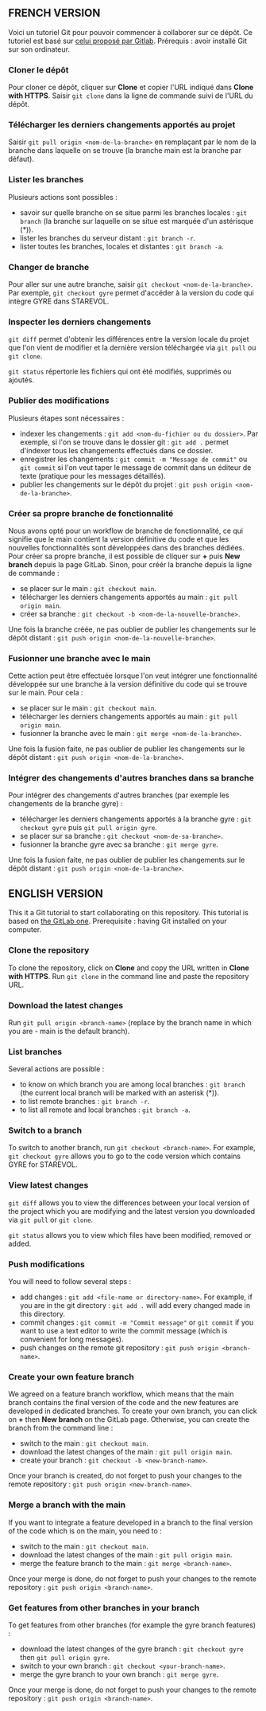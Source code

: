 ## FRENCH VERSION

Voici un tutoriel Git pour pouvoir commencer à collaborer sur ce dépôt. Ce tutoriel est basé sur [celui proposé par Gitlab](https://docs.gitlab.com/ee/gitlab-basics/start-using-git.html).
Prérequis : avoir installé Git sur son ordinateur.

### Cloner le dépôt

Pour cloner ce dépôt, cliquer sur **Clone** et copier l'URL indiqué dans **Clone with HTTPS**. Saisir `git clone` dans la ligne de commande suivi de l'URL du dépôt.

### Télécharger les derniers changements apportés au projet

Saisir `git pull origin <nom-de-la-branche>` en remplaçant par le nom de la branche dans laquelle on se trouve (la branche main est la branche par défaut).

### Lister les branches 

Plusieurs actions sont possibles :
- savoir sur quelle branche on se situe parmi les branches locales : `git branch` (la branche sur laquelle on se situe est marquée d'un astérisque (*)).
- lister les branches du serveur distant : `git branch -r`.
- lister toutes les branches, locales et distantes : `git branch -a`.

### Changer de branche

Pour aller sur une autre branche, saisir `git checkout <nom-de-la-branche>`. Par exemple, `git checkout gyre` permet d'accéder à la version du code qui intègre GYRE dans STAREVOL.

### Inspecter les derniers changements

`git diff` permet d'obtenir les différences entre la version locale du projet que l'on vient de modifier et la dernière version téléchargée via `git pull` ou `git clone`.

`git status` répertorie les fichiers qui ont été modifiés, supprimés ou ajoutés.

### Publier des modifications

Plusieurs étapes sont nécessaires :

- indexer les changements : `git add <nom-du-fichier ou du dossier>`. Par exemple, si l'on se trouve dans le dossier git : `git add .` permet d'indexer tous les changements effectués dans ce dossier.
- enregistrer les changements : `git commit -m "Message de commit"` ou `git commit` si l'on veut taper le message de commit dans un éditeur de texte (pratique pour les messages détaillés).
- publier les changements sur le dépôt du projet : `git push origin <nom-de-la-branche>`.

### Créer sa propre branche de fonctionnalité

Nous avons opté pour un workflow de branche de fonctionnalité, ce qui signifie que le main contient la version définitive du code et que les nouvelles fonctionnalités sont développées dans des branches dédiées. Pour créer sa propre branche, il est possible de cliquer sur **+** puis **New branch** depuis la page GitLab. Sinon, pour créér la branche depuis la ligne de commande :
- se placer sur le main : `git checkout main`. 
- télécharger les derniers changements apportés au main : `git pull origin main`.
- créer sa branche : `git checkout -b <nom-de-la-nouvelle-branche>`.

Une fois la branche créée, ne pas oublier de publier les changements sur le dépôt distant : `git push origin <nom-de-la-nouvelle-branche>`.

### Fusionner une branche avec le main

Cette action peut être effectuée lorsque l'on veut intégrer une fonctionnalité développée sur une branche à la version définitive du code qui se trouve sur le main. Pour cela : 
- se placer sur le main : `git checkout main`.
- télécharger les derniers changements apportés au main : `git pull origin main`. 
- fusionner la branche avec le main : `git merge <nom-de-la-branche>`.

Une fois la fusion faite, ne pas oublier de publier les changements sur le dépôt distant : `git push origin <nom-de-la-branche>`.

### Intégrer des changements d'autres branches dans sa branche

Pour intégrer des changements d'autres branches (par exemple les changements de la branche gyre) :
- télécharger les derniers changements apportés à la branche gyre : `git checkout gyre` puis `git pull origin gyre`.
- se placer sur sa branche : `git checkout <nom-de-sa-branche>`.
- fusionner la branche gyre avec sa branche : `git merge gyre`.

Une fois la fusion faite, ne pas oublier de publier les changements sur le dépôt distant : `git push origin <nom-de-la-branche>`.

## ENGLISH VERSION

This it a Git tutorial to start collaborating on this repository. This tutorial is based on [the GitLab one](https://docs.gitlab.com/ee/gitlab-basics/start-using-git.html).
Prerequisite : having Git installed on your computer.

### Clone the repository

To clone the repository, click on **Clone** and copy the URL written in **Clone with HTTPS**. Run `git clone` in the command line and paste the repository URL.

### Download the latest changes

Run `git pull origin <branch-name>` (replace by the branch name in which you are - main is the default branch).

### List branches 

Several actions are possible :
- to know on which branch you are among local branches : `git branch` (the current local branch will be marked with an asterisk (*)).
- to list remote branches : `git branch -r`.
- to list all remote and local branches : `git branch -a`.

### Switch to a branch

To switch to another branch, run `git checkout <branch-name>`. For example, `git checkout gyre` allows you to go to the code version which contains GYRE for STAREVOL.

### View latest changes

`git diff` allows you to view the differences between your local version of the project which you are modifying and the latest version you downloaded via `git pull` or `git clone`.

`git status` allows you to view which files have been modified, removed or added.

### Push modifications

You will need to follow several steps :

- add changes : `git add <file-name or directory-name>`. For example, if you are in the git directory : `git add .` will add every changed made in this directory.
- commit changes : `git commit -m "Commit message"` or `git commit` if you want to use a text editor to write the commit message (which is convenient for long messages).
- push changes on the remote git repository : `git push origin <branch-name>`.

### Create your own feature branch

We agreed on a feature branch workflow, which means that the main branch contains the final version of the code and the new features are developed in dedicated branches. To create your own branch, you can click on **+** then **New branch** on the GitLab page. Otherwise, you can create the branch from the command line :
- switch to the main : `git checkout main`.
- download the latest changes of the main : `git pull origin main`. 
- create your branch : `git checkout -b <new-branch-name>`.

Once your branch is created, do not forget to push your changes to the remote repository : `git push origin <new-branch-name>`.

### Merge a branch with the main

If you want to integrate a feature developed in a branch to the final version of the code which is on the main, you need to :
- switch to the main : `git checkout main`.
- download the latest changes of the main : `git pull origin main`. 
- merge the feature branch to the main : `git merge <branch-name>`.

Once your merge is done, do not forget to push your changes to the remote repository : `git push origin <branch-name>`.

### Get features from other branches in your branch

To get features from other branches (for example the gyre branch features) :
- download the latest changes of the gyre branch : `git checkout gyre` then `git pull origin gyre`. 
- switch to your own branch : `git checkout <your-branch-name>`.
- merge the gyre branch to your own branch : `git merge gyre`.

Once your merge is done, do not forget to push your changes to the remote repository : `git push origin <branch-name>`.



